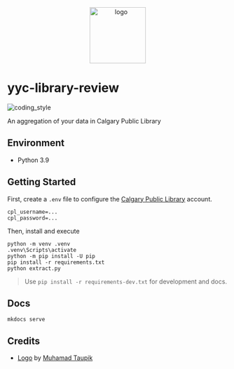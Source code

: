 <div align="center">
    <img src="https://cdn3.iconfinder.com/data/icons/back-to-schools/120/Books_2-512.png" alt="logo" height="128">
</div>

# yyc-library-review

![coding_style](https://img.shields.io/badge/code%20style-black-000000.svg)

An aggregation of your data in Calgary Public Library

## Environment

- Python 3.9

## Getting Started

First, create a `.env` file to configure the [Calgary Public Library][3] account.

    cpl_username=...
    cpl_password=...

Then, install and execute

    python -m venv .venv
    .venv\Scripts\activate
    python -m pip install -U pip
    pip install -r requirements.txt
    python extract.py

> Use `pip install -r requirements-dev.txt` for development and docs.

## Docs

    mkdocs serve

## Credits

- [Logo][1] by [Muhamad Taupik][2]

[1]: https://www.iconfinder.com/icons/9554577/books_education_school_learning_study_book_science_laboratory_chemistry_icon
[2]: https://www.iconfinder.com/moudesain
[3]: https://calgarylibrary.ca

